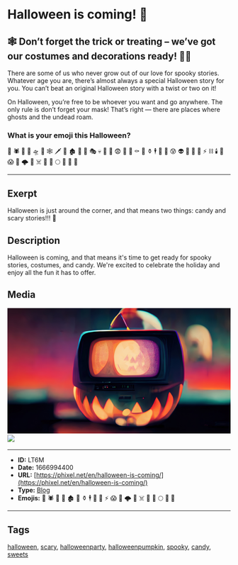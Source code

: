 # Halloween is coming! 🎃
## 🕸️ Don’t forget the trick or treating – we’ve got our costumes and decorations ready! 🧙‍♀️

There are some of us who never grow out of our love for spooky stories. Whatever age you are, there’s almost always a special Halloween story for you. You can’t beat an original Halloween story with a twist or two on it!

On Halloween, you’re free to be whoever you want and go anywhere. The only rule is don’t forget your mask! That’s right — there are places where ghosts and the undead roam.

### What is your emoji this Halloween?

👹 🕷 🎃 🧙‍ 🛸 🌚 🕸 🗡 🧟‍ 🏚 🧚‍ 🦉 🎭 💀 🦇 🍭 😨 🥀 🤖 ⚰️ 🧝‍ ⚱️ 🕴 🍬 🧞‍ 😰 👽 👻 👺 🧛‍ ⚡️ ⛓ 🕯 🧜‍ 😱 👾 🌩 🤡 ☠️ 🔮 🍫 🌕 👿 🦄 🌃


------------
## Exerpt
Halloween is just around the corner, and that means two things: candy and scary stories!!! 🧟
## Description
Halloween is coming, and that means it's time to get ready for spooky stories, costumes, and candy. We're excited to celebrate the holiday and enjoy all the fun it has to offer.
## Media
<img src="media/blog-halloween-is-coming.jpg">
<img src="media/blog-what-is-your-emoji-this-halloween.jpg">

------------
- **ID:** LT6M
- **Date:** 1666994400
- **URL:** [https://phixel.net/en/halloween-is-coming/](https://phixel.net/en/halloween-is-coming/)
- **Type:** [Blog](#blog)
- **Emojis:** 👹 🕷 🎃 🧙 🏚 🧚 ⚱️ 🕴 🍬 🧞 ⚡️ 😱 👾 🌩 🤡 ☠️ 🔮 🍫 🌕 👿 🦄

------------
## Tags
[halloween](#halloween), [scary](#scary), [halloweenparty](#halloweenparty), [halloweenpumpkin](#halloweenpumpkin), [spooky](#spooky), [candy](#candy), [sweets](#sweets)
